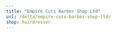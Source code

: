 ```yaml
---
title: "Empire Cuts Barber Shop Ltd"
url: /delta/empire-cuts-barber-shop-ltd/
shop: hairdresser
---
```

